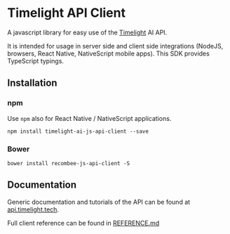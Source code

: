 # Timelight API Client

A javascript library for easy use of the [Timelight](https://timelight.tech) AI API.

It is intended for usage in server side and client side integrations (NodeJS, browsers, React Native, NativeScript mobile apps). 
This SDK provides TypeScript typings.

## Installation

### npm

Use `npm` also for React Native / NativeScript applications.
```
npm install timelight-ai-js-api-client --save
```

### Bower

```
bower install recombee-js-api-client -S

```


## Documentation

Generic documentation and tutorials of the API can be found at [api.timelight.tech](https://api.demo.timelight.tech/).

Full client reference can be found in [REFERENCE.md](./REFERENCE.md)